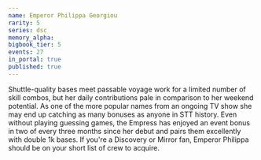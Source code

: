 ```yaml
---
name: Emperor Philippa Georgiou
rarity: 5
series: dsc
memory_alpha:
bigbook_tier: 5
events: 27
in_portal: true
published: true
---
```


Shuttle-quality bases meet passable voyage work for a limited number of skill combos, but her daily contributions pale in comparison to her weekend potential. As one of the more popular names from an ongoing TV show she may end up catching as many bonuses as anyone in STT history. Even without playing guessing games, the Empress has enjoyed an event bonus in two of every three months since her debut and pairs them excellently with double 1k bases. If you're a Discovery or Mirror fan, Emperor Philippa should be on your short list of crew to acquire.
